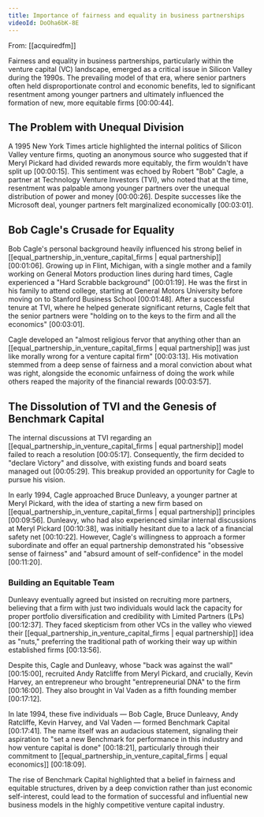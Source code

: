 ```yaml
---
title: Importance of fairness and equality in business partnerships
videoId: DoOha6bK-8E
---
```


From: [[acquiredfm]] <br/> 

Fairness and equality in business partnerships, particularly within the venture capital (VC) landscape, emerged as a critical issue in Silicon Valley during the 1990s. The prevailing model of that era, where senior partners often held disproportionate control and economic benefits, led to significant resentment among younger partners and ultimately influenced the formation of new, more equitable firms <a class="yt-timestamp" data-t="00:00:44">[00:00:44]</a>.

## The Problem with Unequal Division

A 1995 New York Times article highlighted the internal politics of Silicon Valley venture firms, quoting an anonymous source who suggested that if Meryl Pickard had divided rewards more equitably, the firm wouldn't have split up <a class="yt-timestamp" data-t="00:00:15">[00:00:15]</a>. This sentiment was echoed by Robert "Bob" Cagle, a partner at Technology Venture Investors (TVI), who noted that at the time, resentment was palpable among younger partners over the unequal distribution of power and money <a class="yt-timestamp" data-t="00:00:26">[00:00:26]</a>. Despite successes like the Microsoft deal, younger partners felt marginalized economically <a class="yt-timestamp" data-t="00:03:01">[00:03:01]</a>.

## Bob Cagle's Crusade for Equality

Bob Cagle's personal background heavily influenced his strong belief in [[equal_partnership_in_venture_capital_firms | equal partnership]] <a class="yt-timestamp" data-t="00:01:06">[00:01:06]</a>. Growing up in Flint, Michigan, with a single mother and a family working on General Motors production lines during hard times, Cagle experienced a "Hard Scrabble background" <a class="yt-timestamp" data-t="00:01:19">[00:01:19]</a>. He was the first in his family to attend college, starting at General Motors University before moving on to Stanford Business School <a class="yt-timestamp" data-t="00:01:48">[00:01:48]</a>. After a successful tenure at TVI, where he helped generate significant returns, Cagle felt that the senior partners were "holding on to the keys to the firm and all the economics" <a class="yt-timestamp" data-t="00:03:01">[00:03:01]</a>.

Cagle developed an "almost religious fervor that anything other than an [[equal_partnership_in_venture_capital_firms | equal partnership]] was just like morally wrong for a venture capital firm" <a class="yt-timestamp" data-t="00:03:13">[00:03:13]</a>. His motivation stemmed from a deep sense of fairness and a moral conviction about what was right, alongside the economic unfairness of doing the work while others reaped the majority of the financial rewards <a class="yt-timestamp" data-t="00:03:57">[00:03:57]</a>.

## The Dissolution of TVI and the Genesis of Benchmark Capital

The internal discussions at TVI regarding an [[equal_partnership_in_venture_capital_firms | equal partnership]] model failed to reach a resolution <a class="yt-timestamp" data-t="00:05:17">[00:05:17]</a>. Consequently, the firm decided to "declare Victory" and dissolve, with existing funds and board seats managed out <a class="yt-timestamp" data-t="00:05:29">[00:05:29]</a>. This breakup provided an opportunity for Cagle to pursue his vision.

In early 1994, Cagle approached Bruce Dunleavy, a younger partner at Meryl Pickard, with the idea of starting a new firm based on [[equal_partnership_in_venture_capital_firms | equal partnership]] principles <a class="yt-timestamp" data-t="00:09:56">[00:09:56]</a>. Dunleavy, who had also experienced similar internal discussions at Meryl Pickard <a class="yt-timestamp" data-t="00:10:38">[00:10:38]</a>, was initially hesitant due to a lack of a financial safety net <a class="yt-timestamp" data-t="00:10:22">[00:10:22]</a>. However, Cagle's willingness to approach a former subordinate and offer an equal partnership demonstrated his "obsessive sense of fairness" and "absurd amount of self-confidence" in the model <a class="yt-timestamp" data-t="00:11:20">[00:11:20]</a>.

### Building an Equitable Team

Dunleavy eventually agreed but insisted on recruiting more partners, believing that a firm with just two individuals would lack the capacity for proper portfolio diversification and credibility with Limited Partners (LPs) <a class="yt-timestamp" data-t="00:12:37">[00:12:37]</a>. They faced skepticism from other VCs in the valley who viewed their [[equal_partnership_in_venture_capital_firms | equal partnership]] idea as "nuts," preferring the traditional path of working their way up within established firms <a class="yt-timestamp" data-t="00:13:56">[00:13:56]</a>.

Despite this, Cagle and Dunleavy, whose "back was against the wall" <a class="yt-timestamp" data-t="00:15:00">[00:15:00]</a>, recruited Andy Ratcliffe from Meryl Pickard, and crucially, Kevin Harvey, an entrepreneur who brought "entrepreneurial DNA" to the firm <a class="yt-timestamp" data-t="00:16:00">[00:16:00]</a>. They also brought in Val Vaden as a fifth founding member <a class="yt-timestamp" data-t="00:17:12">[00:17:12]</a>.

In late 1994, these five individuals — Bob Cagle, Bruce Dunleavy, Andy Ratcliffe, Kevin Harvey, and Val Vaden — formed Benchmark Capital <a class="yt-timestamp" data-t="00:17:41">[00:17:41]</a>. The name itself was an audacious statement, signaling their aspiration to "set a new Benchmark for performance in this industry and how venture capital is done" <a class="yt-timestamp" data-t="00:18:21">[00:18:21]</a>, particularly through their commitment to [[equal_partnership_in_venture_capital_firms | equal economics]] <a class="yt-timestamp" data-t="00:18:09">[00:18:09]</a>.

The rise of Benchmark Capital highlighted that a belief in fairness and equitable structures, driven by a deep conviction rather than just economic self-interest, could lead to the formation of successful and influential new business models in the highly competitive venture capital industry.